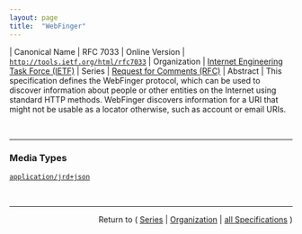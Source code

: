 ```yaml
---
layout: page
title:  "WebFinger"
---
```


| Canonical Name | RFC 7033
| Online Version | [`http://tools.ietf.org/html/rfc7033`](http://tools.ietf.org/html/rfc7033)
| Organization | [Internet Engineering Task Force (IETF)](..  "List of specification series by this organization")
| Series | [Request for Comments (RFC)](.  "List of specifications in this series")
| Abstract | This specification defines the WebFinger protocol, which can be used to discover information about people or other entities on the Internet using standard HTTP methods. WebFinger discovers information for a URI that might not be usable as a locator otherwise, such as account or email URIs.

<br/>
<hr/>

### Media Types

[`application/jrd+json`](/concepts/media-type/application/jrd+json "")



<br/>
<hr/>

<p style="text-align: right">Return to ( <a href="./">Series</a> | <a href="../">Organization</a> | <a href="../../">all Specifications</a> )</p>